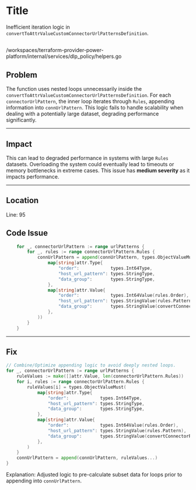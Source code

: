 # Title
Inefficient iteration logic in `convertToAttrValueCustomConnectorUrlPatternsDefinition`.

##
/workspaces/terraform-provider-power-platform/internal/services/dlp_policy/helpers.go

## Problem
The function uses nested loops unnecessarily inside the `convertToAttrValueCustomConnectorUrlPatternsDefinition`. For each `connectorUrlPattern`, the inner loop iterates through `Rules`, appending information into `connUrlPattern`. This logic fails to handle scalability when dealing with a potentially large dataset, degrading performance significantly.

---

## Impact
This can lead to degraded performance in systems with large `Rules` datasets. Overloading the system could eventually lead to timeouts or memory bottlenecks in extreme cases. This issue has **medium severity** as it impacts performance.

---

## Location
Line: 95

## Code Issue

```go
	for _, connectorUrlPattern := range urlPatterns {
		for _, rules := range connectorUrlPattern.Rules {
			connUrlPattern = append(connUrlPattern, types.ObjectValueMust(
				map[string]attr.Type{
					"order":            types.Int64Type,
					"host_url_pattern": types.StringType,
					"data_group":       types.StringType,
				},
				map[string]attr.Value{
					"order":            types.Int64Value(rules.Order),
					"host_url_pattern": types.StringValue(rules.Pattern),
					"data_group":       types.StringValue(convertConnectorRuleClassificationValues(rules.ConnectorRuleClassification)),
				},
			))
		}
	}
```
---

## Fix

```go
// Combine/Optimize appending logic to avoid deeply nested loops.
for _, connectorUrlPattern := range urlPatterns {
	ruleValues := make([]attr.Value, len(connectorUrlPattern.Rules))
	for i, rules := range connectorUrlPattern.Rules {
		ruleValues[i] = types.ObjectValueMust(
			map[string]attr.Type{
				"order":            types.Int64Type,
				"host_url_pattern": types.StringType,
				"data_group":       types.StringType,
			},
			map[string]attr.Value{
				"order":            types.Int64Value(rules.Order),
				"host_url_pattern": types.StringValue(rules.Pattern),
				"data_group":       types.StringValue(convertConnectorRuleClassificationValues(rules.ConnectorRuleClassification)),
			},
		)
	}
	connUrlPattern = append(connUrlPattern, ruleValues...)
}
```

Explanation: Adjusted logic to pre-calculate subset data for loops prior to appending into `connUrlPattern`.